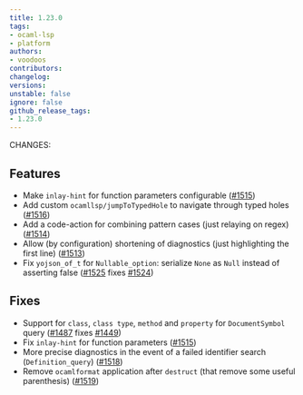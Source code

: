```yaml
---
title: 1.23.0
tags:
- ocaml-lsp
- platform
authors:
- voodoos
contributors:
changelog:
versions:
unstable: false
ignore: false
github_release_tags:
- 1.23.0
---
```


<p>CHANGES:</p>
<h2>Features</h2>
<ul>
<li>Make <code>inlay-hint</code> for function parameters configurable (<a href="https://github.com/ocaml/ocaml-lsp/pull/1515" class="issue-link js-issue-link" data-error-text="Failed to load title" data-id="2983310734" data-permission-text="Title is private" data-url="https://github.com/ocaml/ocaml-lsp/issues/1515" data-hovercard-type="pull_request" data-hovercard-url="/ocaml/ocaml-lsp/pull/1515/hovercard">#1515</a>)</li>
<li>Add custom <code>ocamllsp/jumpToTypedHole</code> to navigate through typed holes (<a href="https://github.com/ocaml/ocaml-lsp/pull/1516" class="issue-link js-issue-link" data-error-text="Failed to load title" data-id="2986055188" data-permission-text="Title is private" data-url="https://github.com/ocaml/ocaml-lsp/issues/1516" data-hovercard-type="pull_request" data-hovercard-url="/ocaml/ocaml-lsp/pull/1516/hovercard">#1516</a>)</li>
<li>Add a code-action for combining pattern cases (just relaying on regex) (<a href="https://github.com/ocaml/ocaml-lsp/pull/1514" class="issue-link js-issue-link" data-error-text="Failed to load title" data-id="2981012767" data-permission-text="Title is private" data-url="https://github.com/ocaml/ocaml-lsp/issues/1514" data-hovercard-type="pull_request" data-hovercard-url="/ocaml/ocaml-lsp/pull/1514/hovercard">#1514</a>)</li>
<li>Allow (by configuration) shortening of diagnostics (just highlighting the first line) (<a href="https://github.com/ocaml/ocaml-lsp/pull/1513" class="issue-link js-issue-link" data-error-text="Failed to load title" data-id="2980838382" data-permission-text="Title is private" data-url="https://github.com/ocaml/ocaml-lsp/issues/1513" data-hovercard-type="pull_request" data-hovercard-url="/ocaml/ocaml-lsp/pull/1513/hovercard">#1513</a>)</li>
<li>Fix <code>yojson_of_t</code> for <code>Nullable_option</code>: serialize <code>None</code> as <code>Null</code> instead of asserting false (<a href="https://github.com/ocaml/ocaml-lsp/pull/1525" class="issue-link js-issue-link" data-error-text="Failed to load title" data-id="3035432726" data-permission-text="Title is private" data-url="https://github.com/ocaml/ocaml-lsp/issues/1525" data-hovercard-type="pull_request" data-hovercard-url="/ocaml/ocaml-lsp/pull/1525/hovercard">#1525</a> fixes <a href="https://github.com/ocaml/ocaml-lsp/issues/1524" class="issue-link js-issue-link" data-error-text="Failed to load title" data-id="3035432139" data-permission-text="Title is private" data-url="https://github.com/ocaml/ocaml-lsp/issues/1524" data-hovercard-type="issue" data-hovercard-url="/ocaml/ocaml-lsp/issues/1524/hovercard">#1524</a>)</li>
</ul>
<h2>Fixes</h2>
<ul>
<li>Support for <code>class</code>, <code>class type</code>, <code>method</code> and <code>property</code> for <code>DocumentSymbol</code> query (<a href="https://github.com/ocaml/ocaml-lsp/pull/1487" class="issue-link js-issue-link" data-error-text="Failed to load title" data-id="2878676464" data-permission-text="Title is private" data-url="https://github.com/ocaml/ocaml-lsp/issues/1487" data-hovercard-type="pull_request" data-hovercard-url="/ocaml/ocaml-lsp/pull/1487/hovercard">#1487</a> fixes <a href="https://github.com/ocaml/ocaml-lsp/issues/1449" class="issue-link js-issue-link" data-error-text="Failed to load title" data-id="2795059325" data-permission-text="Title is private" data-url="https://github.com/ocaml/ocaml-lsp/issues/1449" data-hovercard-type="issue" data-hovercard-url="/ocaml/ocaml-lsp/issues/1449/hovercard">#1449</a>)</li>
<li>Fix <code>inlay-hint</code> for function parameters (<a href="https://github.com/ocaml/ocaml-lsp/pull/1515" class="issue-link js-issue-link" data-error-text="Failed to load title" data-id="2983310734" data-permission-text="Title is private" data-url="https://github.com/ocaml/ocaml-lsp/issues/1515" data-hovercard-type="pull_request" data-hovercard-url="/ocaml/ocaml-lsp/pull/1515/hovercard">#1515</a>)</li>
<li>More precise diagnostics in the event of a failed identifier search (<code>Definition_query</code>) (<a href="https://github.com/ocaml/ocaml-lsp/pull/1518" class="issue-link js-issue-link" data-error-text="Failed to load title" data-id="2989080042" data-permission-text="Title is private" data-url="https://github.com/ocaml/ocaml-lsp/issues/1518" data-hovercard-type="pull_request" data-hovercard-url="/ocaml/ocaml-lsp/pull/1518/hovercard">#1518</a>)</li>
<li>Remove <code>ocamlformat</code> application after <code>destruct</code> (that remove some useful parenthesis) (<a href="https://github.com/ocaml/ocaml-lsp/pull/1519" class="issue-link js-issue-link" data-error-text="Failed to load title" data-id="2989677169" data-permission-text="Title is private" data-url="https://github.com/ocaml/ocaml-lsp/issues/1519" data-hovercard-type="pull_request" data-hovercard-url="/ocaml/ocaml-lsp/pull/1519/hovercard">#1519</a>)</li>
</ul>

